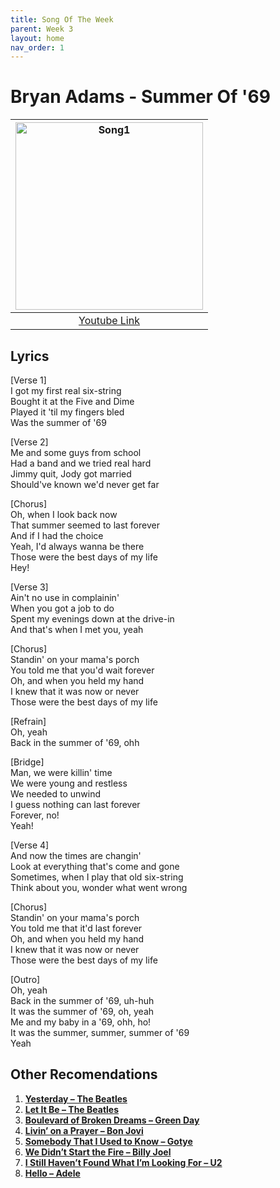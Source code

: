 ```yaml
---
title: Song Of The Week
parent: Week 3
layout: home
nav_order: 1
---
```


# Bryan Adams - Summer Of '69

| <img src="https://github.com/welearntogetherfenicia/emelentary2-y/blob/main/assets/images/Summer.jpg?raw=true" alt="Song1" width="300"/> |
|:------------------------------------------------------------------------------------------:|
| <a href="https://www.youtube.com/watch?v=eFjjO_lhf9c">Youtube Link</a> |

## Lyrics
[Verse 1] <br />
I got my first real six-string <br />
Bought it at the Five and Dime <br />
Played it 'til my fingers bled <br />
Was the summer of '69 <br />

[Verse 2] <br />
Me and some guys from school <br />
Had a band and we tried real hard <br />
Jimmy quit, Jody got married <br />
Should've known we'd never get far <br />

[Chorus] <br />
Oh, when I look back now <br />
That summer seemed to last forever <br />
And if I had the choice <br />
Yeah, I'd always wanna be there <br />
Those were the best days of my life <br />
Hey! <br />

[Verse 3] <br />
Ain't no use in complainin' <br />
When you got a job to do <br />
Spent my evenings down at the drive-in <br />
And that's when I met you, yeah <br />

[Chorus] <br />
Standin' on your mama's porch <br />
You told me that you'd wait forever <br />
Oh, and when you held my hand <br />
I knew that it was now or never <br />
Those were the best days of my life <br />

[Refrain] <br />
Oh, yeah <br />
Back in the summer of '69, ohh <br />

[Bridge] <br />
Man, we were killin' time <br />
We were young and restless <br />
We needed to unwind <br />
I guess nothing can last forever <br />
Forever, no! <br />
Yeah! <br />

[Verse 4] <br />
And now the times are changin' <br />
Look at everything that's come and gone <br />
Sometimes, when I play that old six-string <br />
Think about you, wonder what went wrong <br />

[Chorus] <br />
Standin' on your mama's porch <br />
You told me that it'd last forever <br />
Oh, and when you held my hand <br />
I knew that it was now or never <br />
Those were the best days of my life <br />

[Outro] <br />
Oh, yeah <br />
Back in the summer of '69, uh-huh <br />
It was the summer of '69, oh, yeah <br />
Me and my baby in a '69, ohh, ho! <br />
It was the summer, summer, summer of '69 <br />
Yeah


## Other Recomendations

1. **[Yesterday – The Beatles](https://www.youtube.com/watch?v=wXTJBr9tt8Q)**
2. **[Let It Be – The Beatles](https://www.youtube.com/watch?v=5AnNkJ_VK9E&list=RD5AnNkJ_VK9E&start_radio=1)**
3. **[Boulevard of Broken Dreams – Green Day](https://www.youtube.com/watch?v=Soa3gO7tL-c&list=RDSoa3gO7tL-c&start_radio=1)**
4. **[Livin’ on a Prayer – Bon Jovi](https://www.youtube.com/watch?v=lDK9QqIzhwk&list=RDlDK9QqIzhwk&start_radio=1)**
5. **[Somebody That I Used to Know – Gotye](https://www.youtube.com/watch?v=hhyi3rrVB6E&list=RDhhyi3rrVB6E&start_radio=1)**
6. **[We Didn’t Start the Fire – Billy Joel](https://www.youtube.com/watch?v=eFTLKWw542g&list=RDeFTLKWw542g&start_radio=1)**
7. **[I Still Haven’t Found What I’m Looking For – U2](https://www.youtube.com/watch?v=e3-5YC_oHjE&list=RDe3-5YC_oHjE&start_radio=1)**
8. **[Hello – Adele](https://www.youtube.com/watch?v=YQHsXMglC9A&list=RDYQHsXMglC9A&start_radio=1)**
